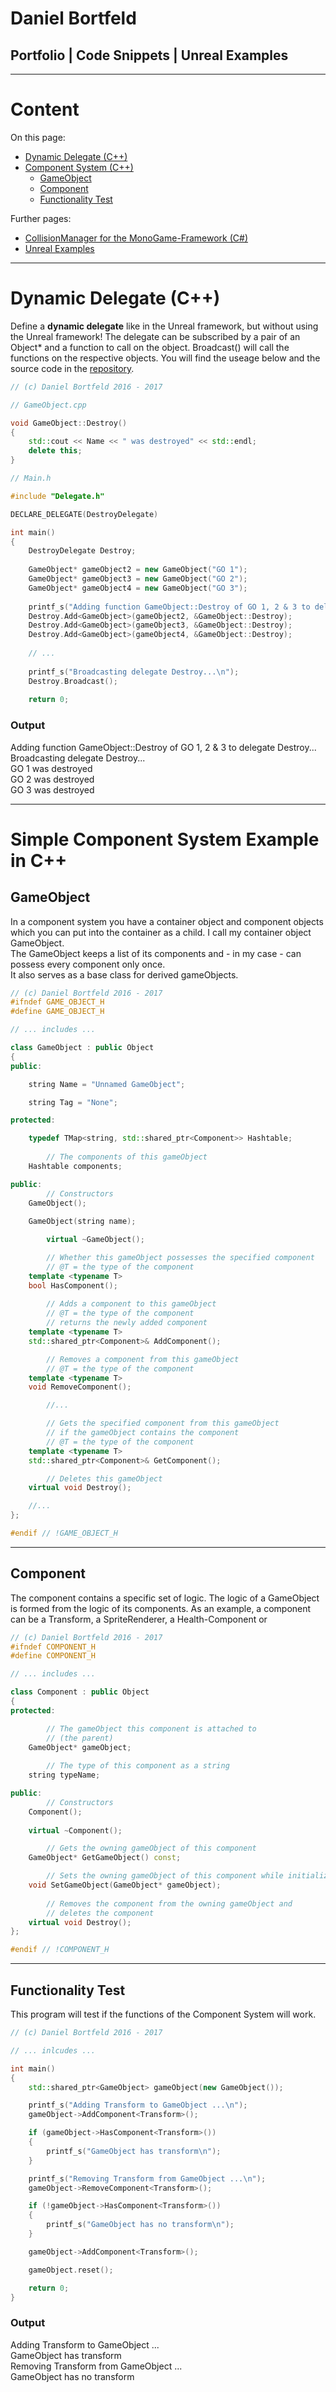 # Daniel Bortfeld  

## Portfolio | Code Snippets | Unreal Examples  
***  


# Content

On this page:    

+ [Dynamic Delegate (C++)](#Dynamic_Delegate)
+ [Component System (C++)](#Component_System)
	+ [GameObject](#GameObject)
	+ [Component](#Component)
	+ [Functionality Test](#Test)
	
Further pages:    

+ [CollisionManager for the MonoGame-Framework (C#)](https://ogoxhammerschild.github.io/Collision/)
+ [Unreal Examples](https://ogoxhammerschild.github.io/Unreal-Examples/)   

***   

<a name="Dynamic_Delegate"/>

# Dynamic Delegate (C++)

Define a **dynamic delegate** like in the Unreal framework, but without using the Unreal framework! The delegate can be subscribed by a pair of an Object\* and a function to call on the object. Broadcast() will call the functions on the respective objects.
You will find the useage below and the source code in the [repository](https://github.com/OgoxHammerschild/OgoxHammerschild.github.io/blob/master/Composition/Delegate.h).

```c++
// (c) Daniel Bortfeld 2016 - 2017

// GameObject.cpp

void GameObject::Destroy()
{
	std::cout << Name << " was destroyed" << std::endl;
	delete this;
}

// Main.h

#include "Delegate.h"

DECLARE_DELEGATE(DestroyDelegate)

int main()
{
	DestroyDelegate Destroy;
    
	GameObject* gameObject2 = new GameObject("GO 1");
	GameObject* gameObject3 = new GameObject("GO 2");
	GameObject* gameObject4 = new GameObject("GO 3");
    
    printf_s("Adding function GameObject::Destroy of GO 1, 2 & 3 to delegate Destroy...\n");
	Destroy.Add<GameObject>(gameObject2, &GameObject::Destroy);
	Destroy.Add<GameObject>(gameObject3, &GameObject::Destroy);
	Destroy.Add<GameObject>(gameObject4, &GameObject::Destroy);
    
    // ...
    
    printf_s("Broadcasting delegate Destroy...\n");
	Destroy.Broadcast();
    
    return 0;
```

### Output

Adding function GameObject::Destroy of GO 1, 2 & 3 to delegate Destroy...    
Broadcasting delegate Destroy...    
GO 1 was destroyed    
GO 2 was destroyed    
GO 3 was destroyed    

***   

<a name="Component_System"/>

# Simple Component System Example in C++

<a name="GameObject"/>

## GameObject

In a component system you have a container object and component objects which you can put into the container as a child. I call my container object GameObject.   
The GameObject keeps a list of its components and  - in my case - can possess every component only once.   
It also serves as a base class for derived gameObjects.

```c++
// (c) Daniel Bortfeld 2016 - 2017
#ifndef GAME_OBJECT_H
#define GAME_OBJECT_H

// ... includes ...

class GameObject : public Object
{
public:

	string Name = "Unnamed GameObject";

	string Tag = "None";

protected:

	typedef TMap<string, std::shared_ptr<Component>> Hashtable;
	
        // The components of this gameObject
	Hashtable components;

public:
        // Constructors
	GameObject();
	
	GameObject(string name);

        virtual ~GameObject();

        // Whether this gameObject possesses the specified component
        // @T = the type of the component
	template <typename T>
	bool HasComponent();
	
        // Adds a component to this gameObject
        // @T = the type of the component
        // returns the newly added component
	template <typename T>
	std::shared_ptr<Component>& AddComponent();

        // Removes a component from this gameObject
        // @T = the type of the component
	template <typename T>
	void RemoveComponent();

        //...

        // Gets the specified component from this gameObject
        // if the gameObject contains the component
        // @T = the type of the component
	template <typename T>
	std::shared_ptr<Component>& GetComponent();

        // Deletes this gameObject 
	virtual void Destroy();

	//...
};

#endif // !GAME_OBJECT_H
```   

***   

<a name="Component"/>

## Component

The component contains a specific set of logic. The logic of a GameObject is formed from the logic of its components.
As an example, a component can be a Transform, a SpriteRenderer, a Health-Component or 

```c++
// (c) Daniel Bortfeld 2016 - 2017
#ifndef COMPONENT_H
#define COMPONENT_H

// ... includes ...

class Component : public Object
{
protected:

        // The gameObject this component is attached to
        // (the parent)
	GameObject* gameObject;
	
        // The type of this component as a string
	string typeName;

public:
        // Constructors
	Component();
	
	virtual	~Component();

        // Gets the owning gameObject of this component
	GameObject* GetGameObject() const;

        // Sets the owning gameObject of this component while initialization
	void SetGameObject(GameObject* gameObject);
	
        // Removes the component from the owning gameObject and 
        // deletes the component
	virtual void Destroy();
};

#endif // !COMPONENT_H
```

***   

<a name="Test"/>

## Functionality Test

This program will test if the functions of the Component System will work.

```c++
// (c) Daniel Bortfeld 2016 - 2017

// ... inlcudes ...

int main()
{
	std::shared_ptr<GameObject> gameObject(new GameObject());

	printf_s("Adding Transform to GameObject ...\n");
	gameObject->AddComponent<Transform>();

	if (gameObject->HasComponent<Transform>())
	{
		printf_s("GameObject has transform\n");
	}

	printf_s("Removing Transform from GameObject ...\n");
	gameObject->RemoveComponent<Transform>();

	if (!gameObject->HasComponent<Transform>())
	{
		printf_s("GameObject has no transform\n");
	}

	gameObject->AddComponent<Transform>();

	gameObject.reset();

	return 0;
}
```

### Output

Adding Transform to GameObject ...    
GameObject has transform    
Removing Transform from GameObject ...    
GameObject has no transform     
